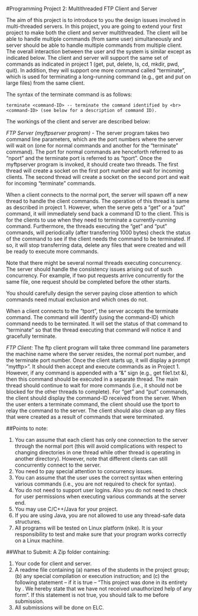 #Programming Project 2: Multithreaded FTP Client and Server

The aim of this project is to introduce to you the design issues involved in multi-threaded servers. In this project, you are going to extend your first project to make both the client and server multithreaded. The client will be able to handle multiple commands (from same user) simultaneously and server should be able to handle multiple commands from multiple client. The overall interaction between the user and the system is similar except as indicated below. The client and server will support the same set of commands as indicated in project 1 (get, put, delete, ls, cd, mkdir, pwd, quit). In addition, they will support one more command called “terminate”, which is used for terminating a long-running command (e.g., get and put on large files) from the same client.

The syntax of the terminate command is as follows:

`terminate <command-ID> -- terminate the command identified by <br>
<command-ID> (see below for a description of command ID).`

The workings of the client and server are described below:

*FTP Server (myftpserver program)* - The server program takes two command line parameters, which are the port numbers where the server will wait on (one for normal commands and another for the “terminate” command). The port for normal commands are henceforth referred to as “nport” and the terminate port is referred to as “tport”. Once the myftpserver program is invoked, it should create two threads. The first thread will create a socket on the first port number and wait for incoming clients. The second thread will create a socket on the second port and wait for incoming “terminate” commands.

When a client connects to the normal port, the server will spawn off a new thread to handle the client commands. The operation of this thread is same as described in project 1. However, when the serve gets a “get” or a “put” command, it will immediately send back a command ID to the client. This is for the clients to use when they need to terminate a currently-running command. Furthermore, the threads executing the “get” and “put” commands, will periodically (after transferring 1000 bytes) check the status of the command to see if the client needs the command to be terminated. If so, it will stop transferring data, delete any files that were created and will be ready to execute more commands.

Note that there might be several normal threads executing concurrency. The server should handle the consistency issues arising out of such concurrency. For example, if two put requests arrive concurrently for the same file, one request should be completed before the other starts.

You should carefully design the server paying close attention to which commands need mutual exclusion and which ones do not.

When a client connects to the “tport”, the server accepts the terminate command. The command will identify (using the command-ID) which command needs to be terminated. It will set the status of that command to “terminate” so that the thread executing that command will notice it and gracefully terminate.

*FTP Client:* The ftp client program will take three command line parameters the machine name where the server resides, the normal port number, and the terminate port number. Once the client starts up, it will display a prompt “mytftp>”. It should then accept and execute commands as in Project 1. However, if any command is appended with a “&” sign (e.g., get file1.txt &), then this command should be executed in a separate thread. The main thread should continue to wait for more commands (i.e., it should not be blocked for the other threads to complete). For “get” and “put” commands, the client should display the command-ID received from the server. When the user enters a terminate command, the client should use the tport to relay the command to the server. The client should also clean up any files that were created as a result of commands that were terminated.

##Points to note:
1. You can assume that each client has only one connection to the server through the normal port (this will avoid complications with respect to changing directories in one thread while other thread is operating in another directory). However, note that different clients can still concurrently connect to the server.
2. You need to pay special attention to concurrency issues.
3. You can assume that the user uses the correct syntax when entering various commands (i.e., you are not required to check for syntax).
4. You do not need to support user logins. Also you do not need to check for user permissions when executing various commands at the server end.
5. You may use C/C++/Java for your project.
6. If you are using Java, you are not allowed to use any thread-safe data structures.
7. All programs will be tested on Linux platform (nike). It is your responsibility to test and make sure that your program works correctly on a Linux machine.

##What to Submit:
A Zip folder containing:

1. Your code for client and server.
2. A readme file containing (a) names of the students in the project group; (b) any special compilation or execution instruction; and (c) the following statement – if it is true – “This project was done in its entirety by <Project group members names>. We hereby state that we have not received unauthorized help of any form”. If this statement is not true, you should talk to me before submission.
3. All submissions will be done on ELC.

